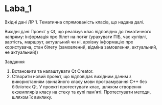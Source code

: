 # Laba_1

Вхідні дані ЛР 1.
Тематична спрямованість класів, що надана далі.

Вихідні дані
Проект у Qt, що реалізує клас відповідно до тематичного напряму:
інформація про білет на потяг (урахувати ПІБ, час купівлі, вартість, маршрут, актуальний чи ні, архівну інформацію про користувача, стан білету (замовлений, відміна замовлення, актуальний, не актуальний))

Завдання
1. Встановити та налаштувати Qt Creator.
2. Створити новий проект, що відповідає вихідним даним з використанням звичайного класу мови програмування С++ без бібліотек Qt. У проекті протестувати клас, шляхом створення екземплярів класу на стеку та купі пам'яті. Протестувати методи, шляхом їх виклику. 
